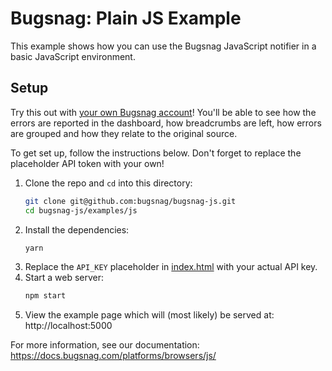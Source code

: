 # Bugsnag: Plain JS Example

This example shows how you can use the Bugsnag JavaScript notifier in a basic JavaScript environment.

## Setup

Try this out with [your own Bugsnag account](https://app.bugsnag.com/user/new)! You'll be able to see how the errors are reported in the dashboard, how breadcrumbs are left, how errors are grouped and how they relate to the original source.

To get set up, follow the instructions below. Don't forget to replace the placeholder API token with your own!

1. Clone the repo and `cd` into this directory:
    ```sh
    git clone git@github.com:bugsnag/bugsnag-js.git
    cd bugsnag-js/examples/js
    ```
1. Install the dependencies:
    ```sh
    yarn
    ```
1. Replace the `API_KEY` placeholder in [index.html](index.html) with your actual API key.
1. Start a web server:
    ```sh
    npm start
    ```
1. View the example page which will (most likely) be served at: http://localhost:5000

For more information, see our documentation:
https://docs.bugsnag.com/platforms/browsers/js/